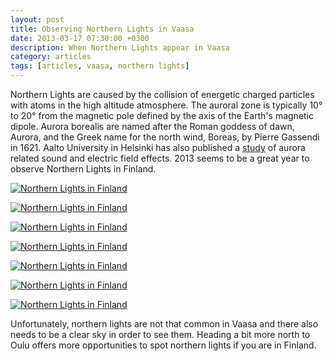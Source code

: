 ```yaml
---
layout: post
title: Observing Northern Lights in Vaasa
date: 2013-03-17 07:30:00 +0300
description: When Northern Lights appear in Vaasa
category: articles
tags: [articles, vaasa, northern lights]
---
```

Northern Lights are caused by the collision of energetic charged particles with atoms in the high altitude atmosphere. The auroral zone is typically 10&#176; to 20&#176; from the magnetic pole defined by the axis of the Earth's magnetic dipole. Aurora borealis are named after the Roman goddess of dawn, Aurora, and the Greek name for the north wind, Boreas, by Pierre Gassendi in 1621. Aalto University in Helsinki has also published a [study][1] of aurora related sound and electric field effects. 2013 seems to be a great year to observe Northern Lights in Finland.

[![Northern Lights in Finland][image-1]][2]
<!--more-->

[![Northern Lights in Finland][image-2]][3]

[![Northern Lights in Finland][image-3]][4]

[![Northern Lights in Finland][image-4]][5]

[![Northern Lights in Finland][image-5]][6]

[![Northern Lights in Finland][image-6]][7]

[![Northern Lights in Finland][image-7]][8]

Unfortunately, northern lights are not that common in Vaasa and there also needs to be a clear sky in order to see them. Heading a bit more north to Oulu offers more opportunities to spot northern lights if you are in Finland.

[1]:	https://aaltodoc.aalto.fi/handle/123456789/979
[2]:	http://www.flickr.com/photos/90204224@N07/8566804142/
[3]:	http://www.flickr.com/photos/90204224@N07/8565707339/
[4]:	http://www.flickr.com/photos/90204224@N07/8565706939/
[5]:	http://www.flickr.com/photos/90204224@N07/8566802836/
[6]:	http://www.flickr.com/photos/90204224@N07/8566803036/
[7]:	http://www.flickr.com/photos/90204224@N07/8566801716/
[8]:	http://www.flickr.com/photos/90204224@N07/8565706103/

[image-1]:	http://farm9.staticflickr.com/8237/8566804142_5e07258bbc_c.jpg "Northern Lights Aurora Borealis in Vaasa - Arctic Circle"
[image-2]:	http://farm9.staticflickr.com/8519/8565707339_4de34afb4d_c.jpg "Northern Lights Aurora Borealis in Vaasa - Arctic Circle"
[image-3]:	http://farm9.staticflickr.com/8389/8565706939_4317cf8668_c.jpg "Northern Lights Aurora Borealis in Vaasa - Arctic Circle"
[image-4]:	http://farm9.staticflickr.com/8246/8566802836_723f4d4fef_c.jpg "Northern Lights Aurora Borealis in Vaasa - Arctic Circle"
[image-5]:	http://farm9.staticflickr.com/8377/8566803036_b30f4a6acb_c.jpg "Northern Lights Aurora Borealis in Vaasa - Arctic Circle"
[image-6]:	http://farm9.staticflickr.com/8385/8566801716_307caa97ac_c.jpg "Northern Lights Aurora Borealis in Vaasa - Arctic Circle"
[image-7]:	http://farm9.staticflickr.com/8241/8565706103_4dc9a82004_c.jpg "Northern Lights Aurora Borealis in Vaasa - Arctic Circle"

